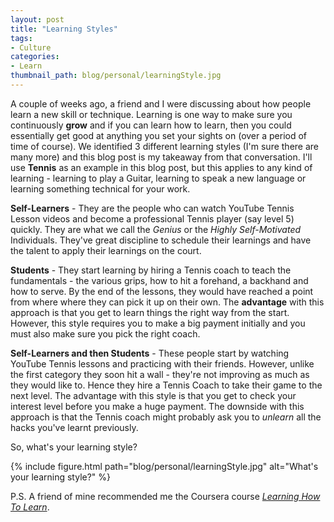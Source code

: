 ```yaml
---
layout: post
title: "Learning Styles"
tags:
- Culture
categories:
- Learn
thumbnail_path: blog/personal/learningStyle.jpg
---
```


A couple of weeks ago, a friend and I were discussing about how people learn a new skill or technique. Learning is one way to make sure you continuously **grow** and if you can learn how to learn, then you could essentially get good at anything you set your sights on (over a period of time of course). We identified 3 different learning styles (I'm sure there are many more) and this blog post is my takeaway from that conversation. I'll use **Tennis** as an example in this blog post, but this applies to any kind of learning - learning to play a Guitar, learning to speak a new language or learning something technical for your work.

**Self-Learners** -  They are the people who can watch YouTube Tennis Lesson videos and become a professional Tennis player (say level 5) quickly. They are what we call the *Genius* or the *Highly Self-Motivated* Individuals. They've great discipline to schedule their learnings and have the talent to apply their learnings on the court.

**Students** - They start learning by hiring a Tennis coach to teach the fundamentals - the various grips, how to hit a forehand, a backhand and how to serve. By the end of the lessons, they would have reached a point from where where they can pick it up on their own. The **advantage** with this approach is that you get to learn things the right way from the start. However, this style requires you to make a big payment initially and you must also make sure you pick the right coach.

**Self-Learners and then Students** - These people start by watching YouTube Tennis lessons and practicing with their friends. However, unlike the first category they soon hit a wall - they're not improving as much as they would like to. Hence they hire a Tennis Coach to take their game to the next level. The advantage with this style is that you get to check your interest level before you make a huge payment. The downside with this approach is that the Tennis coach might probably ask you to *unlearn* all the hacks you've learnt previously.

So, what's your learning style?

{% include figure.html path="blog/personal/learningStyle.jpg" alt="What's your learning style?" %}

P.S. A friend of mine recommended me the Coursera course [*Learning How To Learn*](https://www.coursera.org/learn/learning-how-to-learn). 